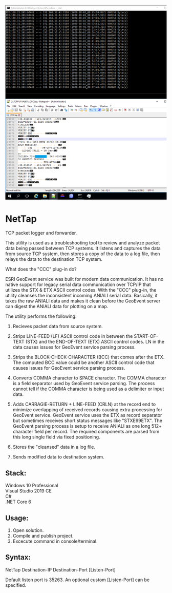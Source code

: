 ![Preview](Preview.png?raw=true "Preview")

# NetTap
TCP packet logger and forwarder.

This utility is used as a troubleshooting tool to review and analyze packet data being passed between TCP systems. It listens and captures the data from source TCP system, then stores a copy of the data to a log file, then relays the data to the destination TCP system.

What does the "CCC" plug-in do?

ESRI GeoEvent service was built for modern data communication. It has no native support for legacy serial data communication over TCP/IP that utilizes the STX & ETX ASCII control codes. With the "CCC" plug-in, the utility cleanses the inconsistent incoming ANIALI serial data. Basically, it takes the raw ANIALI data and makes it clean before the GeoEvent server can digest the ANIALI data for plotting on a map.

The utility performs the following: 

1) Recieves packet data from source system.

2) Strips LINE-FEED (LF) ASCII control code in between the START-OF-TEXT (STX) and the END-OF-TEXT (ETX) ASCII control codes. LN in the data causes issues for GeoEvent service parsing process.

3) Strips the BLOCK-CHECK-CHARACTER (BCC) that comes after the ETX. The computed BCC value could be another ASCII control code that causes issues for GeoEvent service parsing process.

4) Converts COMMA character to SPACE character. The COMMA character is a field separator used by GeoEvent service parsing.  The process cannot tell if the COMMA character is being used as a delimiter or input data.

5) Adds CARRAGIE-RETURN + LINE-FEED (CRLN) at the record end to minimize overlapping of received records causing extra processing for GeoEvent service.  GeoEvent service uses the ETX as record separator but sometimes receives short status messages like "STXE99ETX". The GeoEvent parsing process is setup to receive ANIALI as one long 512+ character field per record.  The required components are parsed from this long single field via fixed positioning.

6) Stores the "cleansed" data in a log file.

7) Sends modified data to destination system.

## Stack:

Windows 10 Professional\
Visual Studio 2019 CE\
C#\
.NET Core 6

## Usage:

1. Open solution.
2. Compile and publish project.
3. Excecute command in console/terminal.

## Syntax:

NetTap Destination-IP Destination-Port [Listen-Port]

Default listen port is 35263. An optional custom [Listen-Port] can be specified.
